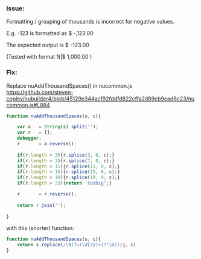 ### Issue: 

Formatting / grouping of thousands is incorrect for negative values.

E.g. -123 is formatted as $ -,123.00

The expected output is $ -123.00

(Tested with format N|$ 1,000.00 )

### Fix: 

Replace nuAddThousandSpaces() in nucommon.js 
https://github.com/steven-copley/nubuilder4/blob/45129e344acf92fddfd822cffa2d89cb9ead6c23/nucommon.js#L884

```javascript
function nuAddThousandSpaces(s, c){

	var a	= String(s).split('');
	var r	= [];
	debugger;
	r		= a.reverse();
		
	if(r.length > 3){r.splice(3, 0, c);}
	if(r.length > 7){r.splice(7, 0, c);}
	if(r.length > 11){r.splice(11, 0, c);}
	if(r.length > 15){r.splice(15, 0, c);}
	if(r.length > 19){r.splice(19, 0, c);}
	if(r.length > 23){return 'toobig';}

	r		= r.reverse();
	
	return r.join('');
	
}

```

with this (shorter) function:

```javascript
function nuAddThousandSpaces(s, c){
    return s.replace(/\B(?=(\d{3})+(?!\d))/g, c)
}
```
